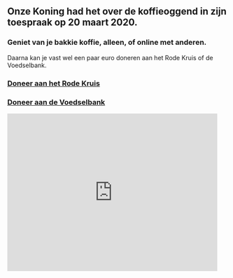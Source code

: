 ## Onze Koning had het over de koffieoggend in zijn toespraak op 20 maart 2020.

### Geniet van je bakkie koffie, alleen, of online met anderen.

Daarna kan je vast wel een paar euro doneren aan het Rode Kruis of de Voedselbank.

### [Doneer aan het Rode Kruis](https://doneer.rodekruis.nl/doneer)

### [Doneer aan de Voedselbank](https://www.voedselbankennederland.nl/steun-ons/steun-voedselbank-donatie/)

<iframe src="https://giphy.com/embed/Y0V3Gbcb6ZOUTmVeNL" width="480" height="360" frameBorder="0" class="giphy-embed" allowFullScreen></iframe>
